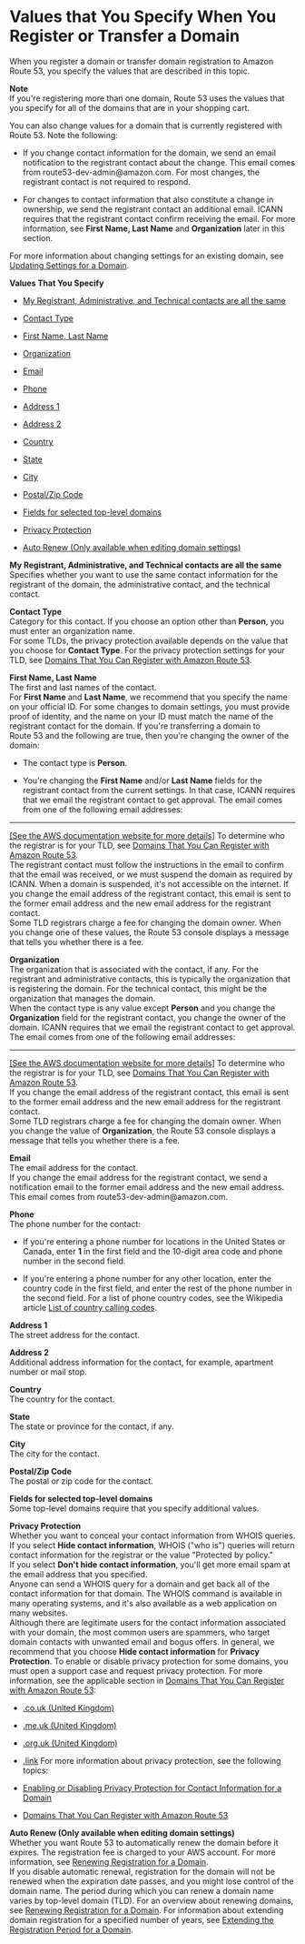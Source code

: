 # Values that You Specify When You Register or Transfer a Domain<a name="domain-register-values-specify"></a>

When you register a domain or transfer domain registration to Amazon Route 53, you specify the values that are described in this topic\.

**Note**  
If you're registering more than one domain, Route 53 uses the values that you specify for all of the domains that are in your shopping cart\.

You can also change values for a domain that is currently registered with Route 53\. Note the following:

+ If you change contact information for the domain, we send an email notification to the registrant contact about the change\. This email comes from route53\-dev\-admin@amazon\.com\. For most changes, the registrant contact is not required to respond\.

+ For changes to contact information that also constitute a change in ownership, we send the registrant contact an additional email\. ICANN requires that the registrant contact confirm receiving the email\. For more information, see **First Name, Last Name** and **Organization** later in this section\.

For more information about changing settings for an existing domain, see [Updating Settings for a Domain](domain-update-settings.md)\.

**Values That You Specify**

+ [My Registrant, Administrative, and Technical contacts are all the same](#same-contacts-field)

+ [Contact Type](#contact-type-field)

+ [First Name, Last Name](#first-last-field)

+ [Organization](#organization-field)

+ [Email](#email-field)

+ [Phone](#phone-field)

+ [Address 1](#address-1-field)

+ [Address 2](#address-2-field)

+ [Country](#country-field)

+ [State](#state-field)

+ [City](#city-field)

+ [Postal/Zip Code](#postal-code-field)

+ [Fields for selected top-level domains](#tld-fields)

+ [Privacy Protection](#privacy-field)

+ [Auto Renew (Only available when editing domain settings)](#auto-renew-field)

**My Registrant, Administrative, and Technical contacts are all the same**  
Specifies whether you want to use the same contact information for the registrant of the domain, the administrative contact, and the technical contact\. 

**Contact Type**  
Category for this contact\. If you choose an option other than **Person**, you must enter an organization name\.  
For some TLDs, the privacy protection available depends on the value that you choose for **Contact Type**\. For the privacy protection settings for your TLD, see [Domains That You Can Register with Amazon Route 53](registrar-tld-list.md)\.

**First Name, Last Name**  
The first and last names of the contact\.  
For **First Name** and **Last Name**, we recommend that you specify the name on your official ID\. For some changes to domain settings, you must provide proof of identity, and the name on your ID must match the name of the registrant contact for the domain\.
If you're transferring a domain to Route 53 and the following are true, then you're changing the owner of the domain:  

+ The contact type is **Person**\.

+ You're changing the **First Name** and/or **Last Name** fields for the registrant contact from the current settings\. 
In that case, ICANN requires that we email the registrant contact to get approval\. The email comes from one of the following email addresses:    
****    
[\[See the AWS documentation website for more details\]](http://docs.aws.amazon.com/Route53/latest/DeveloperGuide/domain-register-values-specify.html)
To determine who the registrar is for your TLD, see [Domains That You Can Register with Amazon Route 53](registrar-tld-list.md)\.  
The registrant contact must follow the instructions in the email to confirm that the email was received, or we must suspend the domain as required by ICANN\. When a domain is suspended, it's not accessible on the internet\. 
If you change the email address of the registrant contact, this email is sent to the former email address and the new email address for the registrant contact\.  
Some TLD registrars charge a fee for changing the domain owner\. When you change one of these values, the Route 53 console displays a message that tells you whether there is a fee\.

**Organization**  
The organization that is associated with the contact, if any\. For the registrant and administrative contacts, this is typically the organization that is registering the domain\. For the technical contact, this might be the organization that manages the domain\.  
When the contact type is any value except **Person** and you change the **Organization** field for the registrant contact, you change the owner of the domain\. ICANN requires that we email the registrant contact to get approval\. The email comes from one of the following email addresses:    
****    
[\[See the AWS documentation website for more details\]](http://docs.aws.amazon.com/Route53/latest/DeveloperGuide/domain-register-values-specify.html)
To determine who the registrar is for your TLD, see [Domains That You Can Register with Amazon Route 53](registrar-tld-list.md)\.  
If you change the email address of the registrant contact, this email is sent to the former email address and the new email address for the registrant contact\.  
Some TLD registrars charge a fee for changing the domain owner\. When you change the value of **Organization**, the Route 53 console displays a message that tells you whether there is a fee\.

**Email**  
The email address for the contact\.   
If you change the email address for the registrant contact, we send a notification email to the former email address and the new email address\. This email comes from route53\-dev\-admin@amazon\.com\. 

**Phone**  
The phone number for the contact:  

+ If you're entering a phone number for locations in the United States or Canada, enter **1** in the first field and the 10\-digit area code and phone number in the second field\.

+ If you're entering a phone number for any other location, enter the country code in the first field, and enter the rest of the phone number in the second field\. For a list of phone country codes, see the Wikipedia article [List of country calling codes](https://en.wikipedia.org/wiki/List_of_country_calling_codes)\.

**Address 1**  
The street address for the contact\.

**Address 2**  
Additional address information for the contact, for example, apartment number or mail stop\.

**Country**  
The country for the contact\.

**State**  
The state or province for the contact, if any\.

**City**  
The city for the contact\.

**Postal/Zip Code**  
The postal or zip code for the contact\.

**Fields for selected top\-level domains**  
Some top\-level domains require that you specify additional values\. 

**Privacy Protection**  
Whether you want to conceal your contact information from WHOIS queries\. If you select **Hide contact information**, WHOIS \("who is"\) queries will return contact information for the registrar or the value "Protected by policy\."  
If you select **Don't hide contact information**, you'll get more email spam at the email address that you specified\.  
Anyone can send a WHOIS query for a domain and get back all of the contact information for that domain\. The WHOIS command is available in many operating systems, and it's also available as a web application on many websites\.   
Although there are legitimate users for the contact information associated with your domain, the most common users are spammers, who target domain contacts with unwanted email and bogus offers\. In general, we recommend that you choose **Hide contact information** for **Privacy Protection**\.
To enable or disable privacy protection for some domains, you must open a support case and request privacy protection\. For more information, see the applicable section in [Domains That You Can Register with Amazon Route 53](registrar-tld-list.md):  

+ [\.co\.uk \(United Kingdom\)](http://docs.aws.amazon.com/Route53/latest/DeveloperGuide/registrar-tld-list.html#registrar-tld-list#co.uk)

+ [\.me\.uk \(United Kingdom\)](http://docs.aws.amazon.com/Route53/latest/DeveloperGuide/registrar-tld-list.html#registrar-tld-list#me.uk)

+ [\.org\.uk \(United Kingdom\)](http://docs.aws.amazon.com/Route53/latest/DeveloperGuide/registrar-tld-list.html#registrar-tld-list#org.uk)

+ [\.link](http://docs.aws.amazon.com/Route53/latest/DeveloperGuide/registrar-tld-list.html#registrar-tld-list#link)
For more information about privacy protection, see the following topics:  

+ [Enabling or Disabling Privacy Protection for Contact Information for a Domain](domain-privacy-protection.md)

+ [Domains That You Can Register with Amazon Route 53](registrar-tld-list.md)

**Auto Renew \(Only available when editing domain settings\)**  
Whether you want Route 53 to automatically renew the domain before it expires\. The registration fee is charged to your AWS account\. For more information, see [Renewing Registration for a Domain](domain-renew.md)\.  
If you disable automatic renewal, registration for the domain will not be renewed when the expiration date passes, and you might lose control of the domain name\. 
The period during which you can renew a domain name varies by top\-level domain \(TLD\)\. For an overview about renewing domains, see [Renewing Registration for a Domain](domain-renew.md)\. For information about extending domain registration for a specified number of years, see [Extending the Registration Period for a Domain](domain-extend.md)\.